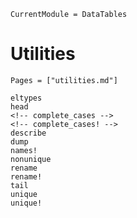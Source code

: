 ```@meta
CurrentModule = DataTables
```

# Utilities

```@index
Pages = ["utilities.md"]
```

```@docs
eltypes
head
<!-- complete_cases -->
<!-- complete_cases! -->
describe
dump
names!
nonunique
rename
rename!
tail
unique
unique!
```
